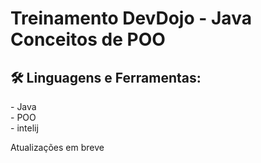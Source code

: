 <h1> Treinamento DevDojo - Java Conceitos de POO </h1>

<h2> 🛠 Linguagens e Ferramentas:</h2>
- Java <br>
- POO <br>
- intelij<br>

Atualizações em breve

